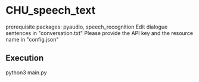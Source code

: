# CHU_speech_text
prerequisite packages: pyaudio, speech_recognition
Edit dialogue sentences in "conversation.txt"
Please provide the API key and the resource name in "config.json"

## Execution
python3 main.py